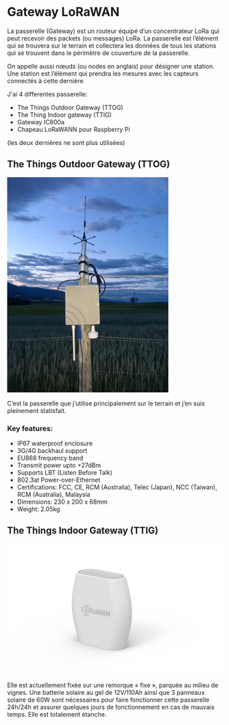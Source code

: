 # Gateway LoRaWAN

La passerelle (Gateway) est un routeur équipé d’un concentrateur LoRa qui peut recevoir des packets (ou messages) LoRa. La passerelle est l’élément qui se trouvera sur le terrain et collectera les données de tous les stations  qui se trouvent dans le périmètre de couverture de la passerelle.

On appelle aussi nœuds (ou nodes en anglais) pour désigner une station. Une station est l’élément qui prendra les mesures avec les capteurs connectés à cette dernière.


J'ai 4 differentes passerelle:

* The Things Outdoor Gateway (TTOG)
* The Thing Indoor gateway (TTIG)
* Gateway IC800a
* Chapeau LoRaWANN pour Raspberry Pi

(les deux dernières ne sont plus utilisées)

## The Things Outdoor Gateway (TTOG)

![TTOG](Assets/images/ttog-field.png "TTOG")

C’est la passerelle que j’utilise principalement sur le terrain et j’en suis pleinement statisfait. 


### Key features:

* IP67 waterproof enclosure
* 3G/4G backhaul support
* EU868 frequency band
* Transmit power upto +27dBm
* Supports LBT (Listen Before Talk)
* 802.3at Power-over-Ethernet
* Certifications: FCC, CE, RCM (Australia), Telec (Japan), NCC (Taiwan), RCM (Australia), Malaysia
* Dimensions: 230 x 200 x 68mm
* Weight: 2.05kg

## The Things Indoor Gateway (TTIG)

![TTIG](Assets/images/TTIG2.jpg "TTIG")

Elle est actuellement fixée sur une remorque « fixe », parquée au milieu de vignes. Une batterie solaire au gel de 12V/110Ah ainsi que 3 panneaux solaire de 60W sont nécessaires pour faire fonctionner cette passerelle 24h/24h et assurer quelques jours de fonctionnement en cas de mauvais temps. Elle est totalement étanche.





